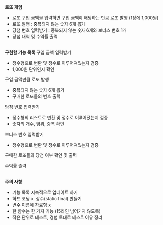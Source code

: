 **로또 게임**
- 로또 구입 금액을 입력하면 구입 금액에 해당하는 만큼 로또 발행 (1장에 1,000원)
- 로또 발행 : 중복되지 않는 숫자 6개 뽑기
- 당첨 번호 입력받기 : 중복되지 않는 숫자 6개와 보너스 번호 1개
- 당첨 내역 및 수익률 출력<br><br>

**구현할 기능 목록**
구입 금액 입력받기
- 정수형으로 변환 및 정수로 이루어져있는지 검증
- 1,000원 단위인지 확인

구입 금액만큼 로또 발행
- 중복되지 않는 숫자 6개 뽑기
- 구매한 로또들의 번호 출력

당첨 번호 입력받기
- 정수형의 리스트로 변환 및 정수로 이루어졌는지 검증
- 숫자의 개수, 범위, 중복 확인

보너스 번호 입력받기
- 정수형으로 변환 및 정수로 이루어져있는지 검증

구매한 로또들의 당첨 여부 확인 및 출력

수익률 출력<br><br>

**주의 사항**
- 기능 목록 지속적으로 업데이트 하기
- 하드 코딩 x. 상수(static final) 만들기
- 변수 이름에 자료형 x
- 한 함수는 한 가지 기능 (15라인 넘어가지 않도록)
- 작은 단위로 테스트, 경험 토대로 테스트 이유 정리

